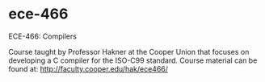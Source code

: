 # ece-466
ECE-466: Compilers

Course taught by Professor Hakner at the Cooper Union that focuses on developing a C compiler for the ISO-C99 standard. Course material can be found at: http://faculty.cooper.edu/hak/ece466/
